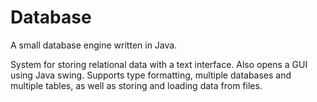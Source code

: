 # Database

A small database engine written in Java.

System for storing relational data with a text interface. Also opens a GUI using Java swing. Supports type formatting, multiple databases and multiple tables, as well as storing and loading data from files.
